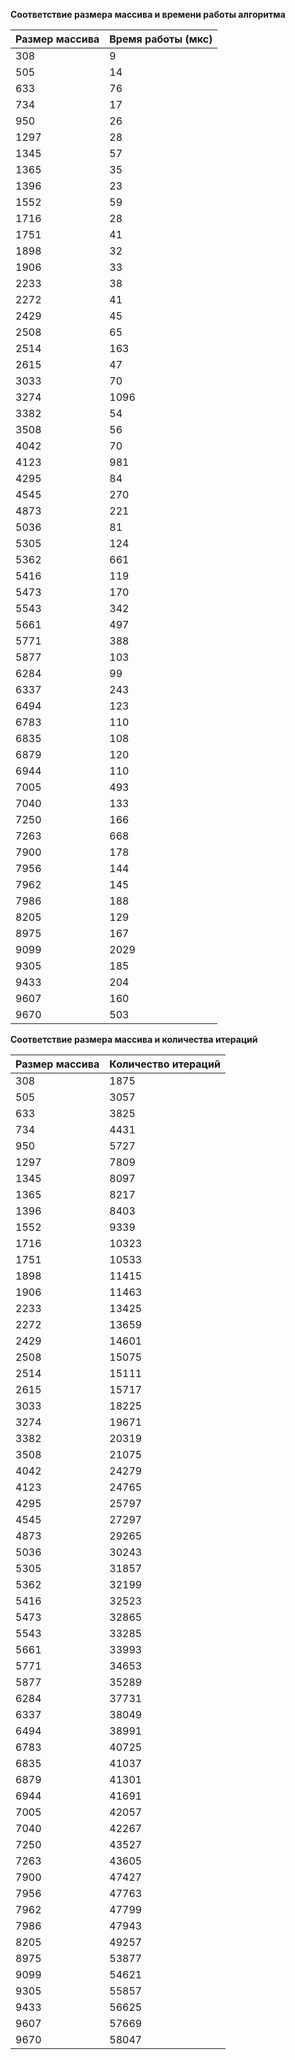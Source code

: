 **Соответствие размера массива и времени работы алгоритма**

| Размер массива | Время работы (мкс) |
| -------------- | ------------------ |
| 308            | 9                  |
| 505            | 14                 |
| 633            | 76                 |
| 734            | 17                 |
| 950            | 26                 |
| 1297           | 28                 |
| 1345           | 57                 |
| 1365           | 35                 |
| 1396           | 23                 |
| 1552           | 59                 |
| 1716           | 28                 |
| 1751           | 41                 |
| 1898           | 32                 |
| 1906           | 33                 |
| 2233           | 38                 |
| 2272           | 41                 |
| 2429           | 45                 |
| 2508           | 65                 |
| 2514           | 163                |
| 2615           | 47                 |
| 3033           | 70                 |
| 3274           | 1096               |
| 3382           | 54                 |
| 3508           | 56                 |
| 4042           | 70                 |
| 4123           | 981                |
| 4295           | 84                 |
| 4545           | 270                |
| 4873           | 221                |
| 5036           | 81                 |
| 5305           | 124                |
| 5362           | 661                |
| 5416           | 119                |
| 5473           | 170                |
| 5543           | 342                |
| 5661           | 497                |
| 5771           | 388                |
| 5877           | 103                |
| 6284           | 99                 |
| 6337           | 243                |
| 6494           | 123                |
| 6783           | 110                |
| 6835           | 108                |
| 6879           | 120                |
| 6944           | 110                |
| 7005           | 493                |
| 7040           | 133                |
| 7250           | 166                |
| 7263           | 668                |
| 7900           | 178                |
| 7956           | 144                |
| 7962           | 145                |
| 7986           | 188                |
| 8205           | 129                |
| 8975           | 167                |
| 9099           | 2029               |
| 9305           | 185                |
| 9433           | 204                |
| 9607           | 160                |
| 9670           | 503                |
**Соответствие размера массива и количества итераций**

| Размер массива | Количество итераций |
| -------------- | ------------------- |
| 308            | 1875                |
| 505            | 3057                |
| 633            | 3825                |
| 734            | 4431                |
| 950            | 5727                |
| 1297           | 7809                |
| 1345           | 8097                |
| 1365           | 8217                |
| 1396           | 8403                |
| 1552           | 9339                |
| 1716           | 10323               |
| 1751           | 10533               |
| 1898           | 11415               |
| 1906           | 11463               |
| 2233           | 13425               |
| 2272           | 13659               |
| 2429           | 14601               |
| 2508           | 15075               |
| 2514           | 15111               |
| 2615           | 15717               |
| 3033           | 18225               |
| 3274           | 19671               |
| 3382           | 20319               |
| 3508           | 21075               |
| 4042           | 24279               |
| 4123           | 24765               |
| 4295           | 25797               |
| 4545           | 27297               |
| 4873           | 29265               |
| 5036           | 30243               |
| 5305           | 31857               |
| 5362           | 32199               |
| 5416           | 32523               |
| 5473           | 32865               |
| 5543           | 33285               |
| 5661           | 33993               |
| 5771           | 34653               |
| 5877           | 35289               |
| 6284           | 37731               |
| 6337           | 38049               |
| 6494           | 38991               |
| 6783           | 40725               |
| 6835           | 41037               |
| 6879           | 41301               |
| 6944           | 41691               |
| 7005           | 42057               |
| 7040           | 42267               |
| 7250           | 43527               |
| 7263           | 43605               |
| 7900           | 47427               |
| 7956           | 47763               |
| 7962           | 47799               |
| 7986           | 47943               |
| 8205           | 49257               |
| 8975           | 53877               |
| 9099           | 54621               |
| 9305           | 55857               |
| 9433           | 56625               |
| 9607           | 57669               |
| 9670           | 58047               |

